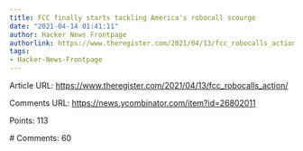 ```yaml
---
title: FCC finally starts tackling America's robocall scourge
date: "2021-04-14 01:41:11"
author: Hacker News Frontpage
authorlink: https://www.theregister.com/2021/04/13/fcc_robocalls_action/
tags:
- Hacker-News-Frontpage
---
```


<p>Article URL: <a href="https://www.theregister.com/2021/04/13/fcc_robocalls_action/">https://www.theregister.com/2021/04/13/fcc_robocalls_action/</a></p>
<p>Comments URL: <a href="https://news.ycombinator.com/item?id=26802011">https://news.ycombinator.com/item?id=26802011</a></p>
<p>Points: 113</p>
<p># Comments: 60</p>
